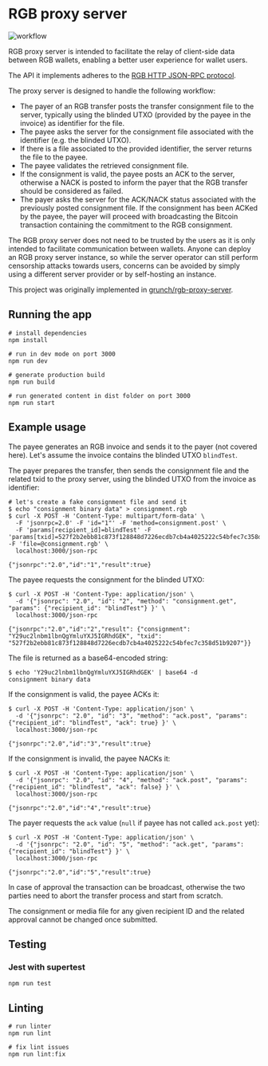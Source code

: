 # RGB proxy server

![workflow](https://user-images.githubusercontent.com/31323835/172648333-efd666c0-d8c3-48d8-b290-117c590c684c.png)

RGB proxy server is intended to facilitate the relay of client-side data
between RGB wallets, enabling a better user experience for wallet users.

The API it implements adheres to the
[RGB HTTP JSON-RPC protocol](https://github.com/RGB-Tools/rgb-http-json-rpc).

The proxy server is designed to handle the following workflow:

- The payer of an RGB transfer posts the transfer
  consignment file to the server, typically using the blinded UTXO (provided
  by the payee in the invoice) as identifier for the file.
- The payee asks the server for the consignment file associated with the
  identifier (e.g. the blinded UTXO).
- If there is a file associated to the provided identifier, the server returns
  the file to the payee.
- The payee validates the retrieved consignment file.
- If the consignment is valid, the payee posts an ACK to the server, otherwise
  a NACK is posted to inform the payer that the RGB transfer should be
  considered as failed.
- The payer asks the server for the ACK/NACK status associated with the
  previously posted consignment file. If the consignment has been ACKed by the
  payee, the payer will proceed with broadcasting the Bitcoin transaction
  containing the commitment to the RGB consignment.

The RGB proxy server does not need to be trusted by the users as it is only
intended to facilitate communication between wallets.
Anyone can deploy an RGB proxy server instance, so while the server operator
can still perform censorship attacks towards users, concerns can be avoided by
simply using a different server provider or by self-hosting an instance.

This project was originally implemented in
[grunch/rgb-proxy-server](https://github.com/grunch/rgb-proxy-server).

## Running the app

```
# install dependencies
npm install

# run in dev mode on port 3000
npm run dev

# generate production build
npm run build

# run generated content in dist folder on port 3000
npm run start
```

## Example usage

The payee generates an RGB invoice and sends it to the payer (not covered
here). Let's assume the invoice contains the blinded UTXO `blindTest`.

The payer prepares the transfer, then sends the consignment file and the
related txid to the proxy server, using the blinded UTXO from the invoice as
identifier:
```
# let's create a fake consignment file and send it
$ echo "consignment binary data" > consignment.rgb
$ curl -X POST -H 'Content-Type: multipart/form-data' \
  -F 'jsonrpc=2.0' -F 'id="1"' -F 'method=consignment.post' \
  -F 'params[recipient_id]=blindTest' -F 'params[txid]=527f2b2ebb81c873f128848d7226ecdb7cb4a4025222c54bfec7c358d51b9207' -F 'file=@consignment.rgb' \
  localhost:3000/json-rpc

{"jsonrpc":"2.0","id":"1","result":true}
```

The payee requests the consignment for the blinded UTXO:
```
$ curl -X POST -H 'Content-Type: application/json' \
  -d '{"jsonrpc": "2.0", "id": "2", "method": "consignment.get", "params": {"recipient_id": "blindTest"} }' \
  localhost:3000/json-rpc

{"jsonrpc":"2.0","id":"2","result": {"consignment": "Y29uc2lnbm1lbnQgYmluYXJ5IGRhdGEK", "txid": "527f2b2ebb81c873f128848d7226ecdb7cb4a4025222c54bfec7c358d51b9207"}}

```
The file is returned as a base64-encoded string:
```
$ echo 'Y29uc2lnbm1lbnQgYmluYXJ5IGRhdGEK' | base64 -d
consignment binary data
```

If the consignment is valid, the payee ACKs it:
```
$ curl -X POST -H 'Content-Type: application/json' \
  -d '{"jsonrpc": "2.0", "id": "3", "method": "ack.post", "params": {"recipient_id": "blindTest", "ack": true} }' \
  localhost:3000/json-rpc

{"jsonrpc":"2.0","id":"3","result":true}
```

If the consignment is invalid, the payee NACKs it:
```
$ curl -X POST -H 'Content-Type: application/json' \
  -d '{"jsonrpc": "2.0", "id": "4", "method": "ack.post", "params": {"recipient_id": "blindTest", "ack": false} }' \
  localhost:3000/json-rpc

{"jsonrpc":"2.0","id":"4","result":true}
```

The payer requests the `ack` value (`null` if payee has not called `ack.post`
yet):
```
$ curl -X POST -H 'Content-Type: application/json' \
  -d '{"jsonrpc": "2.0", "id": "5", "method": "ack.get", "params": {"recipient_id": "blindTest"} }' \
  localhost:3000/json-rpc

{"jsonrpc":"2.0","id":"5","result":true}
```

In case of approval the transaction can be broadcast, otherwise the two parties
need to abort the transfer process and start from scratch.

The consignment or media file for any given recipient ID and the related
approval cannot be changed once submitted.


## Testing

### Jest with supertest

```
npm run test
```

## Linting

```
# run linter
npm run lint

# fix lint issues
npm run lint:fix
```
